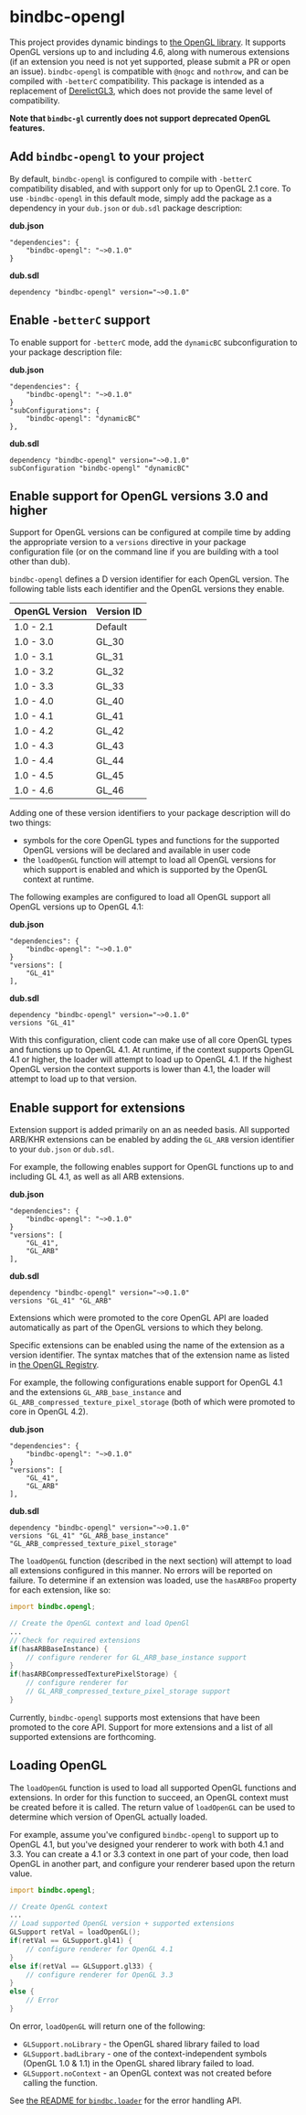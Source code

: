 # bindbc-opengl
This project provides dynamic bindings to [the OpenGL library](https://www.opengl.org/). It supports OpenGL versions up to and including 4.6, along with numerous extensions (if an extension you need is not yet supported, please submit a PR or open an issue). `bindbc-opengl` is compatible with `@nogc` and `nothrow`, and can be compiled with `-betterC` compatibility. This package is intended as a replacement of [DerelictGL3](https://github.com/DerelictOrg/DerelictGL3), which does not provide the same level of compatibility.

__Note that `bindbc-gl` currently does not support deprecated OpenGL features.__

## Add `bindbc-opengl` to your project
By default, `bindbc-opengl` is configured to compile with `-betterC` compatibility disabled, and with support only for up to OpenGL 2.1 core. To use `-bindbc-opengl` in this default mode, simply add the package as a dependency in your `dub.json` or `dub.sdl` package description:

__dub.json__
```
"dependencies": {
    "bindbc-opengl": "~>0.1.0"
}
```

__dub.sdl__
```
dependency "bindbc-opengl" version="~>0.1.0"
```

## Enable `-betterC` support
To enable support for `-betterC` mode, add the `dynamicBC` subconfiguration to your package description file:

__dub.json__
```
"dependencies": {
    "bindbc-opengl": "~>0.1.0"
}
"subConfigurations": {
    "bindbc-opengl": "dynamicBC"
},
```

__dub.sdl__
```
dependency "bindbc-opengl" version="~>0.1.0"
subConfiguration "bindbc-opengl" "dynamicBC"
```

## Enable support for OpenGL versions 3.0 and higher
Support for OpenGL versions can be configured at compile time by adding the appropriate version to a `versions` directive in your package configuration file (or on the command line if you are building with a tool other than dub).

`bindbc-opengl` defines a D version identifier for each OpenGL version. The following table lists each identifier and the OpenGL versions they enable.

| OpenGL Version  | Version ID     |
|-----------------|----------------|
|1.0 - 2.1        | Default        |
|1.0 - 3.0        | GL_30          |
|1.0 - 3.1        | GL_31          |
|1.0 - 3.2        | GL_32          |
|1.0 - 3.3        | GL_33          |
|1.0 - 4.0        | GL_40          |
|1.0 - 4.1        | GL_41          |
|1.0 - 4.2        | GL_42          |
|1.0 - 4.3        | GL_43          |
|1.0 - 4.4        | GL_44          |
|1.0 - 4.5        | GL_45          |
|1.0 - 4.6        | GL_46          |

Adding one of these version identifiers to your package description will do two things:

* symbols for the core OpenGL types and functions for the supported OpenGL versions will be declared and available in user code
* the `loadOpenGL` function will attempt to load all OpenGL versions for which support is enabled and which is supported by the OpenGL context at runtime.

The following examples are configured to load all OpenGL support all OpenGL versions up to OpenGL 4.1:


__dub.json__
```
"dependencies": {
    "bindbc-opengl": "~>0.1.0"
}
"versions": [
    "GL_41"
],
```

__dub.sdl__
```
dependency "bindbc-opengl" version="~>0.1.0"
versions "GL_41"
```

With this configuration, client code can make use of all core OpenGL types and functions up to OpenGL 4.1. At runtime, if the context supports OpenGL 4.1 or higher, the loader will attempt to load up to OpenGL 4.1. If the highest OpenGL version the context supports is lower than 4.1, the loader will attempt to load up to that version.

## Enable support for extensions
Extension support is added primarily on an as needed basis. All supported ARB/KHR extensions can be enabled by adding the `GL_ARB` version identifier to your `dub.json` or `dub.sdl`.

For example, the following enables support for OpenGL functions up to and including GL 4.1, as well as all ARB extensions.

__dub.json__
```
"dependencies": {
    "bindbc-opengl": "~>0.1.0"
}
"versions": [
    "GL_41",
    "GL_ARB"
],
```

__dub.sdl__
```
dependency "bindbc-opengl" version="~>0.1.0"
versions "GL_41" "GL_ARB"
```

Extensions which were promoted to the core OpenGL API are loaded automatically as part of the OpenGL versions to which they belong.

Specific extensions can be enabled using the name of the extension as a version identifier. The syntax matches that of the extension name as listed in [the OpenGL Registry](https://www.khronos.org/registry/OpenGL/index_gl.php).

For example, the following configurations enable support for OpenGL 4.1 and the extensions `GL_ARB_base_instance` and `GL_ARB_compressed_texture_pixel_storage` (both of which were promoted to core in OpenGL 4.2).

__dub.json__
```
"dependencies": {
    "bindbc-opengl": "~>0.1.0"
}
"versions": [
    "GL_41",
    "GL_ARB"
],
```

__dub.sdl__
```
dependency "bindbc-opengl" version="~>0.1.0"
versions "GL_41" "GL_ARB_base_instance" "GL_ARB_compressed_texture_pixel_storage"
```

The `loadOpenGL` function (described in the next section) will attempt to load all extensions configured in this manner. No errors will be reported on failure. To determine if an extension was loaded, use the `hasARBFoo` property for each extension, like so:

```d
import bindbc.opengl;

// Create the OpenGL context and load OpenGl
...
// Check for required extensions
if(hasARBBaseInstance) {
    // configure renderer for GL_ARB_base_instance support
}
if(hasARBCompressedTexturePixelStorage) {
    // configure renderer for
    // GL_ARB_compressed_texture_pixel_storage support
}
```

Currently, `bindbc-opengl` supports most extensions that have been promoted to the core API. Support for more extensions and a list of all supported extensions are forthcoming.

## Loading OpenGL
The `loadOpenGL` function is used to load all supported OpenGL functions and extensions. In order for this function to succeed, an OpenGL context must be created before it is called. The return value of `loadOpenGL` can be used to determine which version of OpenGL actually loaded.

For example, assume you've configured `bindbc-opengl` to support up to OpenGL 4.1, but you've designed your renderer to work with both 4.1 and 3.3. You can create a 4.1 or 3.3 context in one part of your code, then load OpenGL in another part, and configure your renderer based upon the return value.

```d
import bindbc.opengl;

// Create OpenGL context
...
// Load supported OpenGL version + supported extensions
GLSupport retVal = loadOpenGL();
if(retVal == GLSupport.gl41) {
    // configure renderer for OpenGL 4.1
}
else if(retVal == GLSupport.gl33) {
    // configure renderer for OpenGL 3.3
}
else {
    // Error
}
```

On error, `loadOpenGL` will return one of the following:
* `GLSupport.noLibrary` - the OpenGL shared library failed to load
* `GLSupport.badLibrary` - one of the context-independent symbols (OpenGL 1.0 & 1.1) in the OpenGL shared library failed to load.
* `GLSupport.noContext` - an OpenGL context was not created before calling the function.

See [the README for `bindbc.loader`](https://github.com/BindBC/bindbc-loader/blob/master/README.md) for the error handling API.



